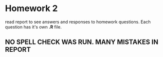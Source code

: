 # Homework 2
read report to see answers and responses to homework questions. 
Each question has it's own __.R__ file.


## NO SPELL CHECK WAS RUN. MANY MISTAKES IN REPORT
